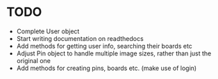 # TODO

<ul>
    <li>Complete User object</li>
    <li>Start writing documentation on readthedocs</li>
    <li>Add methods for getting user info, searching their boards etc</li>
    <li>Adjust Pin object to handle multiple image sizes, rather than just the original one</li>
    <li>Add methods for creating pins, boards etc. (make use of login)</li>
<ul>
